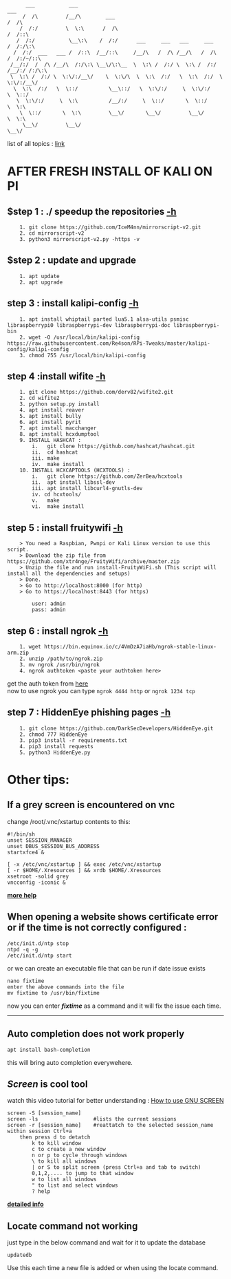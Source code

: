 


	      ___           ___                                                   ___     
	     /  /\         /__/\        ___                                      /  /\    
	    /  /:/         \  \:\      /  /\                                    /  /::\   
	   /  /:/           \__\:\    /  /:/      ___     ___   ___     ___    /  /:/\:\  
	  /  /:/  ___   ___ /  /::\  /__/::\     /__/\   /  /\ /__/\   /  /\  /  /:/~/::\ 
	 /__/:/  /  /\ /__/\  /:/\:\ \__\/\:\__  \  \:\ /  /:/ \  \:\ /  /:/ /__/:/ /:/\:\
	 \  \:\ /  /:/ \  \:\/:/__\/    \  \:\/\  \  \:\  /:/   \  \:\  /:/  \  \:\/:/__\/
	  \  \:\  /:/   \  \::/          \__\::/   \  \:\/:/     \  \:\/:/    \  \::/     
	   \  \:\/:/     \  \:\          /__/:/     \  \::/       \  \::/      \  \:\     
	    \  \::/       \  \:\         \__\/       \__\/         \__\/        \  \:\    
	     \__\/         \__\/                                                 \__\/    

list of all topics : [link](https://kalipiconf.tk/list)

# AFTER FRESH INSTALL OF KALI ON PI

## $step 1 :  ./ speedup the repositories  [-h](https://kalipiconf.tk/topics/speed_up_kali_repositories)

		1. git clone https://github.com/IceM4nn/mirrorscript-v2.git
		2. cd mirrorscript-v2
		3. python3 mirrorscript-v2.py -https -v		

## $step 2 : update and upgrade

		1. apt update
		2. apt upgrade
		

## step 3 : install kalipi-config [-h](https://kalipiconf.tk/topics/kalipiconfig)

		1. apt install whiptail parted lua5.1 alsa-utils psmisc libraspberrypi0 libraspberrypi-dev libraspberrypi-doc libraspberrypi-bin
		2. wget -O /usr/local/bin/kalipi-config https://raw.githubusercontent.com/Re4son/RPi-Tweaks/master/kalipi-config/kalipi-config
		3. chmod 755 /usr/local/bin/kalipi-config
		

## step 4 :install wifite [-h](https://kalipiconf.tk/topics/wifite)

		1. git clone https://github.com/derv82/wifite2.git
		2. cd wifite2
		3. python setup.py install
		4. apt install reaver
		5. apt install bully
		6. apt install pyrit
		7. apt install macchanger
		8. apt install hcxdumptool
		9. INSTALL HASHCAT : 
			i. 	 git clone https://github.com/hashcat/hashcat.git
			ii.  cd hashcat
			iii. make 
			iv.	 make install
		10. INSTALL HCXCAPTOOLS (HCXTOOLS) :
			i. 	 git clone https://github.com/ZerBea/hcxtools
			ii.  apt install libssl-dev
			iii. apt install libcurl4-gnutls-dev
			iv. cd hcxtools/
			v.	 make
			vi.	 make install
			

## step 5 : install fruitywifi [-h](https://kalipiconf.tk/topics/fruitywifi)

		> You need a Raspbian, Pwnpi or Kali Linux version to use this script.
		> Download the zip file from https://github.com/xtr4nge/FruityWifi/archive/master.zip
		> Unzip the file and run install-FruityWiFi.sh (This script will install all the dependencies and setups)
		> Done.
		> Go to http://localhost:8000 (for http)
		> Go to https://localhost:8443 (for https)

			user: admin
			pass: admin

## step 6 : install ngrok [-h](https://kalipiconf.tk/topics/ngrok)

		1. wget https://bin.equinox.io/c/4VmDzA7iaHb/ngrok-stable-linux-arm.zip
		2. unzip /path/to/ngrok.zip
		3. mv ngrok /usr/bin/ngrok
		4. ngrok authtoken <paste your authtoken here>

get the auth token from [here](https://dashboard.ngrok.com/auth)	
now to use ngrok you can type `ngrok 4444 http` or `ngrok 1234 tcp`

## step 7 : HiddenEye phishing pages [-h](https://kalipiconf.tk/topics/hiddeneye)

		1. git clone https://github.com/DarkSecDevelopers/HiddenEye.git
		2. chmod 777 HiddenEye
		3. pip3 install -r requirements.txt
		4. pip3 install requests
		5. python3 HiddenEye.py
	

# Other tips:



## If a grey screen is encountered on vnc 
change /root/.vnc/xstartup contents to this:
```
#!/bin/sh
unset SESSION_MANAGER
unset DBUS_SESSION_BUS_ADDRESS
startxfce4 &

[ -x /etc/vnc/xstartup ] && exec /etc/vnc/xstartup
[ -r $HOME/.Xresources ] && xrdb $HOME/.Xresources
xsetroot -solid grey
vncconfig -iconic &
```
**[more help](https://kalipiconf.tk/topics/setupvnc)**
	

## When opening a website shows certificate error or if the time is not correctly configured :

	/etc/init.d/ntp stop
	ntpd -q -g
	/etc/init.d/ntp start

or we can create an executable file that can be run if date issue exists

	nano fixtime
	enter the above commands into the file
	mv fixtime to /usr/bin/fixtime

now you can enter ***fixtime*** as a command and it will fix the issue each time. 

************************************************************************************************

## Auto completion does not work properly

	apt install bash-completion
		
this will bring auto completion everywehere.

## *Screen* is cool tool 

watch this video tutorial for better understanding : [How to use GNU SCREEN](https://www.youtube.com/watch?v=I4xVn6Io5Nw)
```		
screen -S [session_name]
screen -ls					#lists the current sessions
screen -r [session_name] 	#reattatch to the selected session_name
within session Ctrl+a 
	then press d to detatch
		k to kill window
		c to create a new window
		n or p to cycle through windows
		\ to kill all windows
		| or S to split screen (press Ctrl+a and tab to switch)
		0,1,2,.... to jump to that window
		w to list all windows
		" to list and select windows
		? help
```			

**[detailed info](https://kalipiconf.tk/topics/gnuscreen)**
## Locate command not working
just type in the below command and wait for it to update the database

	updatedb
	
Use this each time a new file is added or when using the locate command.
